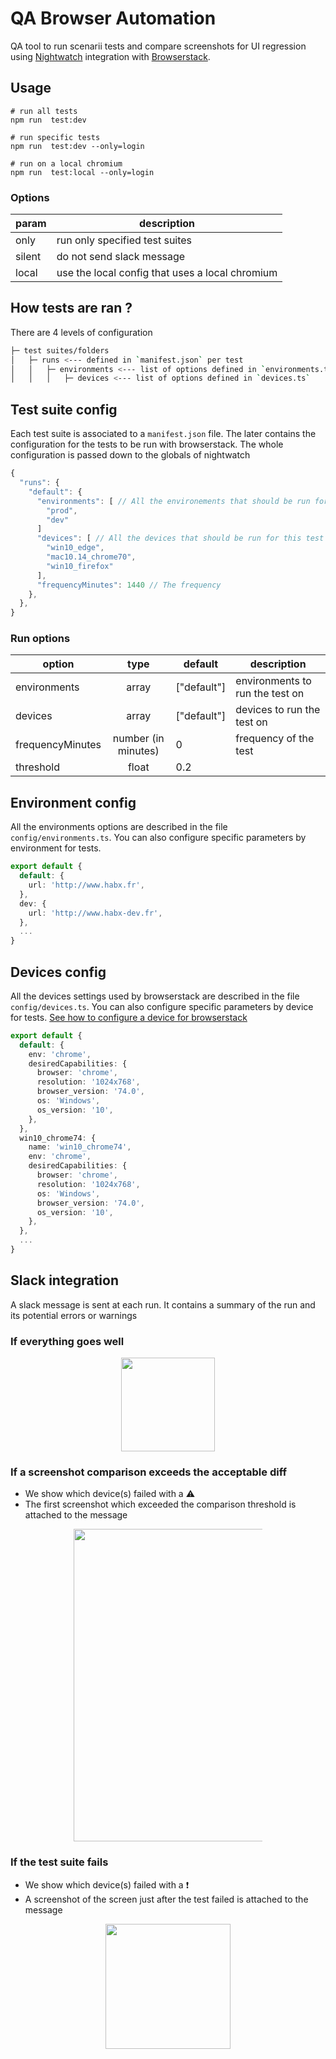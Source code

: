 # QA Browser Automation

QA tool to run scenarii tests and compare screenshots for UI regression using [Nightwatch](http://nightwatchjs.org/) integration with [Browserstack](https://browserstack.com/).

## Usage

``` shell
# run all tests
npm run  test:dev

# run specific tests
npm run  test:dev --only=login

# run on a local chromium
npm run  test:local --only=login
```
### Options
| param   |   description |
|----------|------|
| only     |  run only specified test suites|
| silent   | do not send slack message|
| local   | use the local config that uses a local chromium|

## How tests are ran ?

There are 4 levels of configuration
```bash
├─ test suites/folders
│   ├─ runs <--- defined in `manifest.json` per test
│   │   ├─ environments <--- list of options defined in `environments.ts` (in our case it contains the url [prod/staging/dev]) 
│   │   │   ├─ devices <--- list of options defined in `devices.ts`
 ```
  
## Test suite config

Each test suite is associated to a `manifest.json` file. The later contains the configuration for the tests to be run with browserstack. The whole configuration is passed down to the globals of nightwatch

``` javascript
{
  "runs": {
    "default": {
      "environments": [ // All the environements that should be run for this test
        "prod",
        "dev"
      ]
      "devices": [ // All the devices that should be run for this test
        "win10_edge",
        "mac10.14_chrome70",
        "win10_firefox"
      ],
      "frequencyMinutes": 1440 // The frequency
    },
  },
}
```
### Run options
| option   | type | default | description |
|----------|:------:|------|------|
| environments     | array| \["default"\] | environments to run the test on
| devices     | array| \["default"\] | devices to run the test on
| frequencyMinutes     | number (in minutes)| 0 | frequency of the test
| threshold     | float | 0.2 | 

## Environment config

All the environments options are described in the file `config/environments.ts`. You can also configure specific parameters by environment for tests.
``` typescript
export default {
  default: {
    url: 'http://www.habx.fr',
  },
  dev: {
    url: 'http://www.habx-dev.fr',
  },
  ...
}
```
## Devices config

All the devices settings used by browserstack are described in the file `config/devices.ts`. You can also configure specific parameters by device for tests.
[See how to configure a device for browserstack](https://www.browserstack.com/automate/nightwatch)
``` typescript
export default {
  default: {
    env: 'chrome',
    desiredCapabilities: {
      browser: 'chrome',
      resolution: '1024x768',
      browser_version: '74.0',
      os: 'Windows',
      os_version: '10',
    },
  },
  win10_chrome74: {
    name: 'win10_chrome74',
    env: 'chrome',
    desiredCapabilities: {
      browser: 'chrome',
      resolution: '1024x768',
      os: 'Windows',
      browser_version: '74.0',
      os_version: '10',
    },
  },
  ...
}

```

## Slack integration

A slack message is sent at each run. It contains a summary of the run and its potential errors or warnings

### If everything goes well

<p align="center" style="margin: 0 20%">
  <img height="150" src="https://res.cloudinary.com/habx/image/upload/v1558000512/tech/QA-tool/Capture_d_e%CC%81cran_2019-05-16_a%CC%80_11.53.35.png" />
</p>

### If a screenshot comparison exceeds the acceptable diff

- We show which device(s) failed with a ⚠️
- The first screenshot which exceeded the comparison threshold is attached to the message

<p align="center" style="margin: 0 20%">
  <img width="500" src="https://res.cloudinary.com/habx/image/upload/v1558520747/tech/QA-tool/Capture_d_e%CC%81cran_2019-05-22_a%CC%80_12.24.48.png" />
</p>

### If the test suite fails

- We show which device(s) failed with a ❗️
- A screenshot of the screen just after the test failed is attached to the message

<p align="center" style="margin: 0 20%">
  <img height="200" src="https://res.cloudinary.com/habx/image/upload/v1558520816/tech/QA-tool/Capture_d_e%CC%81cran_2019-05-22_a%CC%80_12.26.38.png" />
</p>
